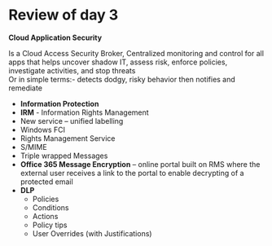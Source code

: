# Review of day 3 
**Cloud Application Security**

Is a Cloud Access Security Broker,   Centralized monitoring and control for all apps that helps uncover shadow IT,   assess risk, enforce policies, investigate activities, and stop threats  
Or in simple terms:- detects dodgy, risky behavior then notifies and remediate 

* **Information Protection**
* **IRM** - Information Rights Management
* New service – unified labelling
* Windows FCI
* Rights Management Service
* S/MIME
* Triple wrapped Messages
* **Office 365 Message Encryption** – online portal built on RMS where the external user receives a link to the portal to enable decrypting of a protected email
* **DLP**
	* Policies
	* Conditions
	*	Actions
	*	Policy tips
	* User Overrides (with Justifications)

	
